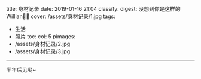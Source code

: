 title: 身材记录
date: 2019-01-16 21:04
classify:
digest: 没想到你是这样的Willian🌹🐥
cover: /assets/身材记录/1.jpg
tags:
- 生活
- 照片
toc:
col: 5
pimages:
- /assets/身材记录/2.jpg
- /assets/身材记录/3.jpg
---
半年后见哟~


